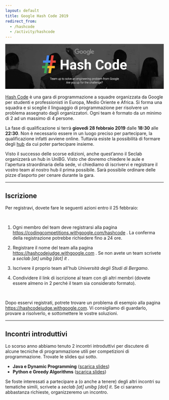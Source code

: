 ```yaml
---
layout: default
title: Google Hash Code 2019
redirect_from:
  - /hashcode
  - /activity/hashcode
---
```


<img class="img-responsive center-block"
     src="/assets/activities/hashcode/google_hashcode_3.png" />
<br>

[Hash Code](https://codingcompetitions.withgoogle.com/hashcode) è una gara di
programmazione a squadre organizzata da Google per studenti e professionisti in
Europa, Medio Oriente e Africa. Si forma una squadra e si sceglie il linguaggio
di programmazione per risolvere un problema assegnato dagli organizzatori. Ogni
team è formato da un minimo di 2 ad un massimo di 4 persone.

La fase di qualificazione si terrà **giovedì 28 febbraio 2019** dalle **18:30**
alle **22:30**. Non è necessario essere in un luogo preciso per partecipare, la
qualificazione infatti avviene online. Tuttavia esiste la possibilità di
formare degli [hub](https://codingcompetitions.withgoogle.com/hashcode/hubs)
da cui poter partecipare insieme.

Visto il successo delle scorse edizioni, anche quest’anno il Seclab organizzerà
un hub in UniBG. Visto che dovremo chiedere le aule e l'apertura straordinaria
della sede, vi chiediamo di iscrivervi e registrare il vostro team al nostro
hub il prima possibile. Sarà possibile ordinare delle pizze d’asporto per
cenare durante la gara.

--------------------------------------------------------------------------------

## Iscrizione


Per registravi, dovete fare le seguenti azioni entro il 25 febbraio:

<br>

1. Ogni membro del team deve registrarsi alla pagina
   <https://codingcompetitions.withgoogle.com/hashcode> .
   La conferma della registrazione potrebbe richiedere fino a 24 ore.

2. Registrare il nome del team alla pagina <https://hashcodejudge.withgoogle.com> .
   Se non avete un team scrivete a *seclab [at] unibg [dot] it* .

3. Iscrivere il proprio team all'hub *Università degli Studi di Bergamo*.

4. Condividere il link di iscrizione al team con gli altri membri
   (dovete essere almeno in 2 perché il team sia considerato formato).

<br>

Dopo esservi registrati, potrete trovare un problema di esempio alla pagina
<https://hashcodejudge.withgoogle.com>. Vi consigliamo di guardarlo,
provare a risolverlo, e sottomettere le vostre soluzioni.

--------------------------------------------------------------------------------

## Incontri introduttivi

Lo scorso anno abbiamo tenuto 2 incontri introduttivi per discutere di alcune
tecniche di programmazione utili per competizioni di programmazione. Trovate
le slides qui sotto.

* **Java e Dynamic Programming** ([scarica slides](/assets/activities/hashcode/unibg_seclab_hashcode_2018_java.pdf))
* **Python e Greedy Algorithms** ([scarica slides](/assets/activities/hashcode/unibg_seclab_hashcode_2018_python.pdf))

Se foste interessati a partecipare a (o anche a tenere) degli altri incontri
su tematiche simili, scrivete a *seclab [at] unibg [dot] it*. Se ci saranno
abbastanza richieste, organizzeremo un incontro.

